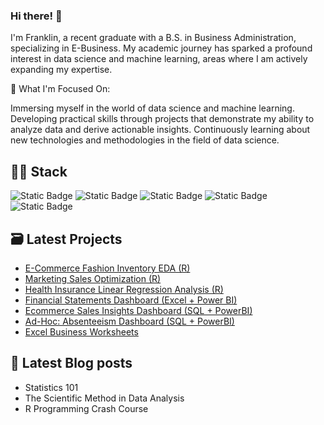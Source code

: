 


### Hi there! 👋
I'm Franklin, a recent graduate with a B.S. in Business Administration, specializing in E-Business.
My academic journey has sparked a profound interest in data science and machine learning, areas where I am actively expanding my expertise.

🌱 What I'm Focused On:

Immersing myself in the world of data science and machine learning.
Developing practical skills through projects that demonstrate my ability to analyze data and derive actionable insights.
Continuously learning about new technologies and methodologies in the field of data science.

## 👨‍💻 Stack
![Static Badge](https://img.shields.io/badge/Language-MySQL-blue)  ![Static Badge](https://img.shields.io/badge/Language-R-blue)  ![Static Badge](https://img.shields.io/badge/Language-Python-blue)  ![Static Badge](https://img.shields.io/badge/Language-PowerBI-orange)  ![Static Badge](https://img.shields.io/badge/Language-Excel-orange)  


## 🗃️ Latest Projects
* [E-Commerce Fashion Inventory EDA (R)](https://github.com/NumberHumanoid/E-Commerce-Fashion-Retail-EDA-)
* [Marketing Sales Optimization (R)](https://github.com/NumberHumanoid/Marketing-Campaign-Optimization)
* [Health Insurance Linear Regression Analysis (R)](https://github.com/NumberHumanoid/Health-Insurance-Analysis)
* [Financial Statements Dashboard (Excel + Power BI)](https://github.com/NumberHumanoid/Financial-Statement-Dashboard)
* [Ecommerce Sales Insights Dashboard (SQL + PowerBI)](https://github.com/NumberHumanoid/Ecommerce_Sales_Dashboard)
* [Ad-Hoc: Absenteeism Dashboard (SQL + PowerBI)](https://github.com/NumberHumanoid/HR_Absenteeism)
* [Excel Business Worksheets]()

## 📝 Latest Blog posts
* Statistics 101
* The Scientific Method in Data Analysis
* R Programming Crash Course



<!--
**NumberHumanoid/NumberHumanoid** is a ✨ _special_ ✨ repository because its `README.md` (this file) appears on your GitHub profile.

Here are some ideas to get you started:

- 🔭 I’m currently working on ...
- 🌱 I’m currently learning ...
- 👯 I’m looking to collaborate on ...
- 🤔 I’m looking for help with ...
- 💬 Ask me about ...
- 📫 How to reach me: ...
- 😄 Pronouns: ...
- ⚡ Fun fact: ...
-->
